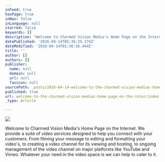 ```yaml
---
inFeed: true
hasPage: true
inNav: false
inLanguage: null
starred: false
keywords: []
description: "Welcome to Charmed Vision Media's Home Page on the Internet. We provide a suite of video services designed to help you connect with your customers. \_From filming your message to editing and formatting your video's, to creating a video channel for its viewing and hosting, to ongoing management of the video channel on major platforms like YouTube and Vimeo. Whatever your need in the video space is we can help to cater to it."
datePublished: '2016-04-14T05:36:25.174Z'
dateModified: '2016-04-14T01:36:16.444Z'
title: ''
author: []
authors: []
publisher:
  name: null
  domain: null
  url: null
  favicon: null
sourcePath: _posts/2016-04-14-welcome-to-the-charmed-vision-medias-home-page-on-the-inter.md
published: true
url: welcome-to-the-charmed-vision-medias-home-page-on-the-inter/index.html
_type: Article

---
```

![](https://the-grid-user-content.s3-us-west-2.amazonaws.com/88969cc3-958a-401e-8616-946ff8daae7e.jpg)

Welcome to Charmed Vision Media's Home Page on the Internet. We provide a suite of video services designed to help you connect with your customers.  From filming your message to editing and formatting your video's, to creating a video channel for its viewing and hosting, to ongoing management of the video channel on major platforms like YouTube and Vimeo. Whatever your need in the video space is we can help to cater to it.